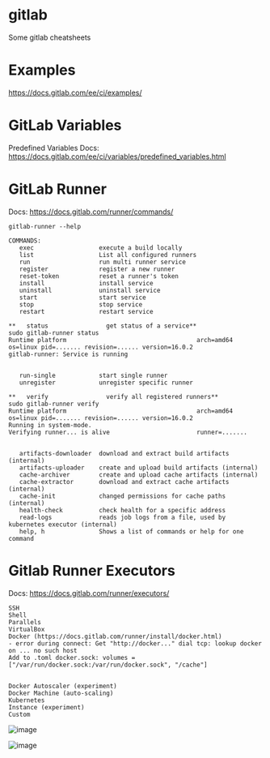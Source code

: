 # gitlab
Some gitlab cheatsheets

# Examples
https://docs.gitlab.com/ee/ci/examples/

# GitLab Variables
Predefined Variables Docs: https://docs.gitlab.com/ee/ci/variables/predefined_variables.html

# GitLab Runner
Docs: https://docs.gitlab.com/runner/commands/

```
gitlab-runner --help

COMMANDS:
   exec                  execute a build locally
   list                  List all configured runners
   run                   run multi runner service
   register              register a new runner
   reset-token           reset a runner's token
   install               install service
   uninstall             uninstall service
   start                 start service
   stop                  stop service
   restart               restart service

**   status                get status of a service**
sudo gitlab-runner status
Runtime platform                                    arch=amd64 os=linux pid=....... revision=...... version=16.0.2
gitlab-runner: Service is running


   run-single            start single runner
   unregister            unregister specific runner

**   verify                verify all registered runners**
sudo gitlab-runner verify
Runtime platform                                    arch=amd64 os=linux pid=....... revision=...... version=16.0.2
Running in system-mode.
Verifying runner... is alive                        runner=.......


   artifacts-downloader  download and extract build artifacts (internal)
   artifacts-uploader    create and upload build artifacts (internal)
   cache-archiver        create and upload cache artifacts (internal)
   cache-extractor       download and extract cache artifacts (internal)
   cache-init            changed permissions for cache paths (internal)
   health-check          check health for a specific address
   read-logs             reads job logs from a file, used by kubernetes executor (internal)
   help, h               Shows a list of commands or help for one command
```


# Gitlab Runner Executors
Docs: https://docs.gitlab.com/runner/executors/
```
SSH
Shell
Parallels
VirtualBox
Docker (https://docs.gitlab.com/runner/install/docker.html)
- error during connect: Get "http://docker..." dial tcp: lookup docker on ... no such host 
Add to .toml docker.sock: volumes = ["/var/run/docker.sock:/var/run/docker.sock", "/cache"]


Docker Autoscaler (experiment)
Docker Machine (auto-scaling)
Kubernetes
Instance (experiment)
Custom
```
![image](https://github.com/bgelov/gitlab/assets/5302940/982583ac-6f9d-4354-9834-f39aea9b4d4c)

![image](https://github.com/bgelov/gitlab/assets/5302940/b23cc971-dddc-48fa-91e7-0ff12cc233a2)




